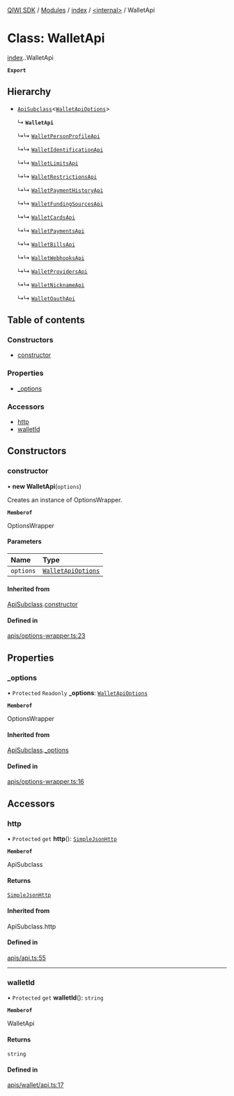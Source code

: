 [QIWI SDK](../README.md) / [Modules](../modules.md) / [index](../modules/index.md) / [<internal\>](../modules/index._internal_.md) / WalletApi

# Class: WalletApi

[index](../modules/index.md).[<internal>](../modules/index._internal_.md).WalletApi

**`Export`**

## Hierarchy

- [`ApiSubclass`](index._internal_.ApiSubclass.md)<[`WalletApiOptions`](../interfaces/index.QIWI.WalletApiOptions.md)\>

  ↳ **`WalletApi`**

  ↳↳ [`WalletPersonProfileApi`](index._internal_.WalletPersonProfileApi.md)

  ↳↳ [`WalletIdentificationApi`](index._internal_.WalletIdentificationApi.md)

  ↳↳ [`WalletLimitsApi`](index._internal_.WalletLimitsApi.md)

  ↳↳ [`WalletRestrictionsApi`](index._internal_.WalletRestrictionsApi.md)

  ↳↳ [`WalletPaymentHistoryApi`](index._internal_.WalletPaymentHistoryApi.md)

  ↳↳ [`WalletFundingSourcesApi`](index._internal_.WalletFundingSourcesApi.md)

  ↳↳ [`WalletCardsApi`](index._internal_.WalletCardsApi.md)

  ↳↳ [`WalletPaymentsApi`](index._internal_.WalletPaymentsApi.md)

  ↳↳ [`WalletBillsApi`](index._internal_.WalletBillsApi.md)

  ↳↳ [`WalletWebhooksApi`](index._internal_.WalletWebhooksApi.md)

  ↳↳ [`WalletProvidersApi`](index._internal_.WalletProvidersApi.md)

  ↳↳ [`WalletNicknameApi`](index._internal_.WalletNicknameApi.md)

  ↳↳ [`WalletOauthApi`](index._internal_.WalletOauthApi.md)

## Table of contents

### Constructors

- [constructor](index._internal_.WalletApi.md#constructor)

### Properties

- [\_options](index._internal_.WalletApi.md#_options)

### Accessors

- [http](index._internal_.WalletApi.md#http)
- [walletId](index._internal_.WalletApi.md#walletid)

## Constructors

### constructor

• **new WalletApi**(`options`)

Creates an instance of OptionsWrapper.

**`Memberof`**

OptionsWrapper

#### Parameters

| Name | Type |
| :------ | :------ |
| `options` | [`WalletApiOptions`](../interfaces/index.QIWI.WalletApiOptions.md) |

#### Inherited from

[ApiSubclass](index._internal_.ApiSubclass.md).[constructor](index._internal_.ApiSubclass.md#constructor)

#### Defined in

[apis/options-wrapper.ts:23](https://github.com/AlexXanderGrib/node-qiwi-sdk/blob/bc0e99e/src/apis/options-wrapper.ts#L23)

## Properties

### \_options

• `Protected` `Readonly` **\_options**: [`WalletApiOptions`](../interfaces/index.QIWI.WalletApiOptions.md)

**`Memberof`**

OptionsWrapper

#### Inherited from

[ApiSubclass](index._internal_.ApiSubclass.md).[_options](index._internal_.ApiSubclass.md#_options)

#### Defined in

[apis/options-wrapper.ts:16](https://github.com/AlexXanderGrib/node-qiwi-sdk/blob/bc0e99e/src/apis/options-wrapper.ts#L16)

## Accessors

### http

• `Protected` `get` **http**(): [`SimpleJsonHttp`](index.QIWI.SimpleJsonHttp.md)

**`Memberof`**

ApiSubclass

#### Returns

[`SimpleJsonHttp`](index.QIWI.SimpleJsonHttp.md)

#### Inherited from

ApiSubclass.http

#### Defined in

[apis/api.ts:55](https://github.com/AlexXanderGrib/node-qiwi-sdk/blob/bc0e99e/src/apis/api.ts#L55)

___

### walletId

• `Protected` `get` **walletId**(): `string`

**`Memberof`**

WalletApi

#### Returns

`string`

#### Defined in

[apis/wallet/api.ts:17](https://github.com/AlexXanderGrib/node-qiwi-sdk/blob/bc0e99e/src/apis/wallet/api.ts#L17)
